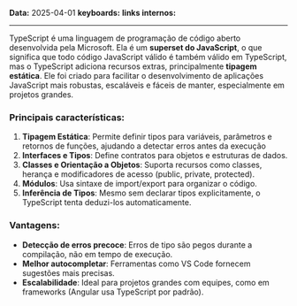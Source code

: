 
**Data:** 2025-04-01
**keyboards:** 
**links internos:** 
___

TypeScript é uma linguagem de programação de código aberto desenvolvida pela Microsoft. Ela é um **superset do JavaScript**, o que significa que todo código JavaScript válido é também válido em TypeScript, mas o TypeScript adiciona recursos extras, principalmente **tipagem estática**. Ele foi criado para facilitar o desenvolvimento de aplicações JavaScript mais robustas, escaláveis e fáceis de manter, especialmente em projetos grandes.

### Principais características:

1. **Tipagem Estática**: Permite definir tipos para variáveis, parâmetros e retornos de funções, ajudando a detectar erros antes da execução
2. **Interfaces e Tipos**: Define contratos para objetos e estruturas de dados.
3. **Classes e Orientação a Objetos**: Suporta recursos como classes, herança e modificadores de acesso (public, private, protected).
4. **Módulos**: Usa sintaxe de import/export para organizar o código.
5. **Inferência de Tipos**: Mesmo sem declarar tipos explicitamente, o TypeScript tenta deduzi-los automaticamente.

### Vantagens:

- **Detecção de erros precoce**: Erros de tipo são pegos durante a compilação, não em tempo de execução.
- **Melhor autocompletar**: Ferramentas como VS Code fornecem sugestões mais precisas.
- **Escalabilidade**: Ideal para projetos grandes com equipes, como em frameworks (Angular usa TypeScript por padrão).
